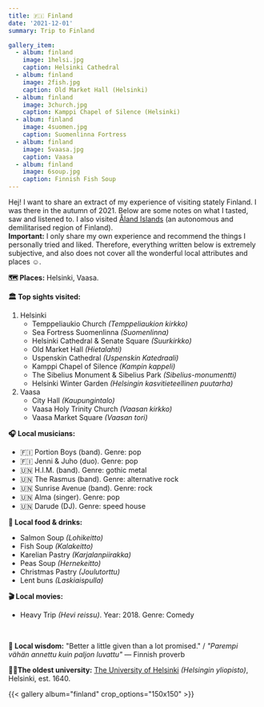 ```yaml
---
title: 🇫🇮 Finland
date: '2021-12-01'
summary: Trip to Finland

gallery_item:
  - album: finland
    image: 1helsi.jpg
    caption: Helsinki Cathedral
  - album: finland
    image: 2fish.jpg
    caption: Old Market Hall (Helsinki)
  - album: finland
    image: 3church.jpg
    caption: Kamppi Chapel of Silence (Helsinki)
  - album: finland
    image: 4suomen.jpg
    caption: Suomenlinna Fortress
  - album: finland
    image: 5vaasa.jpg
    caption: Vaasa 
  - album: finland
    image: 6soup.jpg
    caption: Finnish Fish Soup
---
```

Hej! I want to share an extract of my experience of visiting stately Finland. I was there in the autumn of 2021. Below are some notes on what I tasted, saw and listened to. I also visited <a href = "https://euphort.se/post/aland/">Åland Islands</a> (an autonomous and demilitarised region of Finland). <br>
<b>Important:</b> I only share my own experience and recommend the things I personally tried and liked. Therefore, everything written below is extremely subjective, and also does not cover all the wonderful local attributes and places ☺️. 

<b>🗺 Places:</b> Helsinki, Vaasa.<br>

<b>🏛 Top sights visited: </b>
1. Helsinki
    - Temppeliaukio Church <i>(Temppeliaukion kirkko)</i>
    - Sea Fortress Suomenlinna <i>(Suomenlinna)</i>
    - Helsinki Cathedral & Senate Square <i>(Suurkirkko)</i>
    - Old Market Hall <i>(Hietalahti)</i>
    - Uspenskin Cathedral <i>(Uspenskin Katedraali)</i>
    - Kamppi Chapel of Silence <i>(Kampin kappeli)</i>
    - The Sibelius Monument & Sibelius Park <i>(Sibelius-monumentti)</i>
    - Helsinki Winter Garden  <i>(Helsingin kasvitieteellinen puutarha)</i>
2. Vaasa
    - City Hall <i>(Kaupungintalo)</i>
    - Vaasa Holy Trinity Church <i>(Vaasan kirkko)</i>
    - Vaasa Market Square <i>(Vaasan tori)</i>

<b>🎧 Local musicians: </b>
- 🇫🇮 Portion Boys (band). Genre: pop
- 🇫🇮 Jenni & Juho (duo). Genre: pop
- 🇺🇳 H.I.M. (band). Genre: gothic metal
- 🇺🇳 The Rasmus (band). Genre: alternative rock
- 🇺🇳 Sunrise Avenue (band). Genre: rock
- 🇺🇳 Alma (singer). Genre: pop
- 🇺🇳 Darude (DJ). Genre: speed house



<b>🥘 Local food & drinks: </b>
- Salmon Soup <i>(Lohikeitto)</i>
- Fish Soup <i>(Kalakeitto)</i>
- Karelian Pastry <i>(Karjalanpiirakka)</i>
- Peas Soup <i>(Hernekeitto)</i>
- Christmas Pastry <i>(Joulutorttu)</i>
- Lent buns <i>(Laskiaispulla)</i>

<b>🎬 Local movies:</b>
- Heavy Trip <i>(Hevi reissu)</i>. Year: 2018. Genre: Comedy
<br>

<b>🦉 Local wisdom:</b> "Better a little given than a lot promised." / <i>"Parempi vähän annettu kuin paljon luvattu"</i> — Finnish proverb

<b>👨‍🎓The oldest university:</b> <a href = "https://www.helsinki.fi/en" target="_blank">The University of Helsinki</a> <i>(Helsingin yliopisto)</i>, Helsinki, est. 1640.  

{{< gallery album="finland" crop_options="150x150" >}}
   

